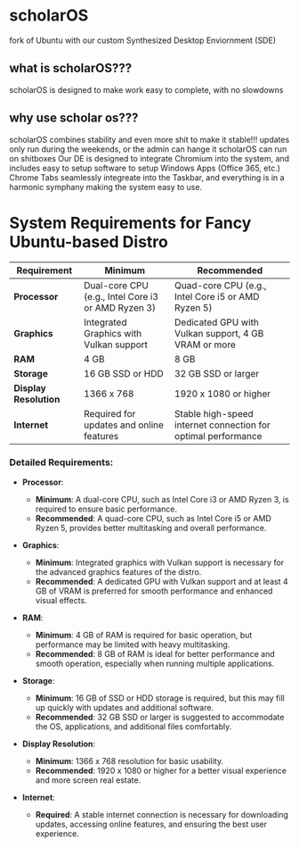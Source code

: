 # scholarOS
fork of Ubuntu with our custom Synthesized Desktop Enviornment (SDE)
## what is scholarOS???
scholarOS is designed to make work easy to complete, with no slowdowns
## why use scholar os???
scholarOS combines stability and even more shit to make it stable!!! updates only run during the weekends, or the admin can hange it
scholarOS can run on shitboxes
Our DE is designed to integrate Chromium into the system, and includes easy to setup software to setup Windows Apps (Office 365, etc.)
Chrome Tabs seamlessly integreate into the Taskbar, and everything is in a harmonic symphany making the system easy to use.

# System Requirements for Fancy Ubuntu-based Distro

| Requirement            | Minimum                              | Recommended                             |
|------------------------|--------------------------------------|-----------------------------------------|
| **Processor**          | Dual-core CPU (e.g., Intel Core i3 or AMD Ryzen 3) | Quad-core CPU (e.g., Intel Core i5 or AMD Ryzen 5) |
| **Graphics**           | Integrated Graphics with Vulkan support | Dedicated GPU with Vulkan support, 4 GB VRAM or more |
| **RAM**                | 4 GB                                 | 8 GB                                    |
| **Storage**            | 16 GB SSD or HDD                     | 32 GB SSD or larger                     |
| **Display Resolution** | 1366 x 768                           | 1920 x 1080 or higher                   |
| **Internet**           | Required for updates and online features | Stable high-speed internet connection for optimal performance |

### Detailed Requirements:

- **Processor**: 
  - **Minimum**: A dual-core CPU, such as Intel Core i3 or AMD Ryzen 3, is required to ensure basic performance.
  - **Recommended**: A quad-core CPU, such as Intel Core i5 or AMD Ryzen 5, provides better multitasking and overall performance.

- **Graphics**: 
  - **Minimum**: Integrated graphics with Vulkan support is necessary for the advanced graphics features of the distro.
  - **Recommended**: A dedicated GPU with Vulkan support and at least 4 GB of VRAM is preferred for smooth performance and enhanced visual effects.

- **RAM**: 
  - **Minimum**: 4 GB of RAM is required for basic operation, but performance may be limited with heavy multitasking.
  - **Recommended**: 8 GB of RAM is ideal for better performance and smooth operation, especially when running multiple applications.

- **Storage**: 
  - **Minimum**: 16 GB of SSD or HDD storage is required, but this may fill up quickly with updates and additional software.
  - **Recommended**: 32 GB SSD or larger is suggested to accommodate the OS, applications, and additional files comfortably.

- **Display Resolution**: 
  - **Minimum**: 1366 x 768 resolution for basic usability.
  - **Recommended**: 1920 x 1080 or higher for a better visual experience and more screen real estate.

- **Internet**: 
  - **Required**: A stable internet connection is necessary for downloading updates, accessing online features, and ensuring the best user experience.


